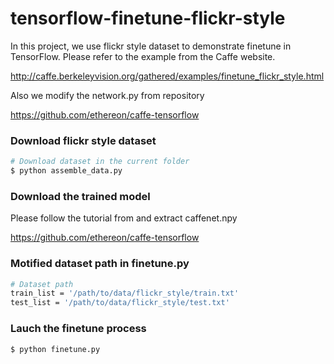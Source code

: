 # tensorflow-finetune-flickr-style

In this project, we use flickr style dataset to demonstrate finetune in TensorFlow.
Please refer to the example from the Caffe website.

http://caffe.berkeleyvision.org/gathered/examples/finetune_flickr_style.html

Also we modify the network.py from repository

https://github.com/ethereon/caffe-tensorflow

### Download flickr style dataset

```sh
# Download dataset in the current folder
$ python assemble_data.py
```

### Download the trained model

Please follow the tutorial from and extract caffenet.npy

https://github.com/ethereon/caffe-tensorflow

### Motified dataset path in finetune.py

```sh
# Dataset path
train_list = '/path/to/data/flickr_style/train.txt'
test_list = '/path/to/data/flickr_style/test.txt'
```
### Lauch the finetune process

```sh
$ python finetune.py
```

